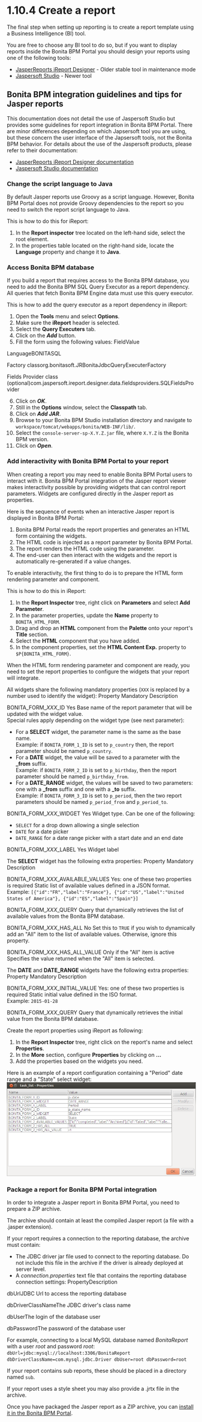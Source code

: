 # 1.10.4 Create a report

The final step when setting up reporting is to create a report template using a Business Intelligence (BI) tool.

You are free to choose any BI tool to do so, but if you want to display reports inside the Bonita BPM Portal you should design your reports using one of the following tools:

* [JasperReports iReport Designer](http://community.jaspersoft.com/project/ireport-designer) - Older stable tool in maintenance mode
* [Jaspersoft Studio](http://community.jaspersoft.com/project/jaspersoft-studio) - Newer tool

## Bonita BPM integration guidelines and tips for Jasper reports

This documentation does not detail the use of Jaspersoft Studio but provides some guidelines for report integration in Bonita BPM Portal. 
There are minor differences depending on which Japsersoft tool you are using, but these concern the user interface of the Japsersoft tools, not the Bonita BPM behavior.
For details about the use of the Jaspersoft products, please refer to their documentation:

* [JasperReports iReport Designer documentation](http://community.jaspersoft.com/project/ireport-designer/resources)
* [Jaspersoft Studio documentation](http://community.jaspersoft.com/project/jaspersoft-studio/resources)

### Change the script language to Java

By default Jasper reports use Groovy as a script language. 
However, Bonita BPM Portal does not provide Groovy dependencies to the report so you need to switch the report script language to Java.

This is how to do this for iReport:

1. In the **Report inspector** tree located on the left-hand side, select the root element.
2. In the properties table located on the right-hand side, locate the **Language** property and change it to **Java**.

### Access Bonita BPM database

If you build a report that requires access to the Bonita BPM database, you need to add the Bonita BPM SQL Query Executor as a report dependency.
All queries that fetch Bonita BPM Engine data must use this query executor.

This is how to add the query executor as a report dependency in iReport:

1. Open the **Tools** menu and select **Options**.
2. Make sure the **iReport** header is selected.
3. Select the **Query Executers** tab.
4. Click on the **_Add_** button.
5. Fill the form using the following values:
FieldValue

LanguageBONITASQL

Factory classorg.bonitasoft.JRBonitaJdbcQueryExecuterFactory

Fields Provider class (optional)com.jaspersoft.ireport.designer.data.fieldsproviders.SQLFieldsProvider

6. Click on **_OK_**.
7. Still in the **Options** window, select the **Classpath** tab.
8. Click on **_Add JAR_**.
9. Browse to your Bonita BPM Studio installation directory and navigate to `workspace/tomcat/webapps/bonita/WEB-INF/lib/`.
10. Select the `console-server-sp-X.Y.Z.jar` file, where `X.Y.Z` is the Bonita BPM version.
11. Click on **_Open_**.

### Add interactivity with Bonita BPM Portal to your report

When creating a report you may need to enable Bonita BPM Portal users to interact with it.
Bonita BPM Portal integration of the Jasper report viewer makes interactivity possible by providing widgets that can control report parameters.
Widgets are configured directly in the Jasper report as properties.

Here is the sequence of events when an interactive Jasper report is displayed in Bonita BPM Portal:

1. Bonita BPM Portal reads the report properties and generates an HTML form containing the widgets.
2. The HTML code is injected as a report parameter by Bonita BPM Portal.
3. The report renders the HTML code using the parameter.
4. The end-user can then interact with the widgets and the report is automatically re-generated if a value changes.

To enable interactivity, the first thing to do is to prepare the HTML form rendering parameter and component.

This is how to do this in iReport:

1. In the **Report Inspector** tree, right click on **Parameters** and select **Add Parameter**.
2. In the parameter properties, update the **Name** property to `BONITA_HTML_FORM`.
3. Drag and drop an **HTML** component from the **Palette** onto your report's **Title** section.
4. Select the **HTML** component that you have added.
5. In the component properties, set the **HTML Content Exp.** property to `$P{BONITA_HTML_FORM}`.

When the HTML form rendering parameter and component are ready, you need to set the report properties to configure the widgets that your report will integrate.

All widgets share the following mandatory properties (`XXX` is replaced by a number used to identify the widget):
Property
Mandatory
Description

BONITA\_FORM\__XXX_\_ID
Yes
Base name of the report parameter that will be updated with the widget value.  
Special rules apply depending on the widget type (see next parameter):  

* For a **SELECT** widget, the parameter name is the same as the base name.  
Example: if `BONITA_FORM_1_ID` is set to `p_country` then, the report parameter should be named `p_country`.
* For a **DATE** widget, the value will be saved to a parameter with the **\_from** suffix.  
Example: if `BONITA_FORM_2_ID` is set to `p_birthday`, then the report parameter should be named `p_birthday_from`.
* For a **DATE\_RANGE** widget, the values will be saved to two parameters: one with a **\_from** suffix and one with a **\_to** suffix.  
Example: if `BONITA_FORM_3_ID` is set to `p_period`, then the two report parameters should be named `p_period_from` and `p_period_to`.

BONITA\_FORM\__XXX_\_WIDGET
Yes
Widget type. Can be one of the following:

* `SELECT` for a drop down allowing a single selection
* `DATE` for a date picker
* `DATE_RANGE` for a date range picker with a start date and an end date

BONITA\_FORM\__XXX_\_LABEL
Yes
Widget label

The **SELECT** widget has the following extra properties:
Property
Mandatory
Description

BONITA\_FORM\__XXX_\_AVAILABLE\_VALUES
Yes: one of these two properties is required
Static list of available values defined in a JSON format.  
Example: `[{"id":"FR","label":"France"}, {"id":"US","label":"United States of America"}, {"id":"ES","label":"Spain"}]`

BONITA\_FORM\__XXX_\_QUERY
Query that dynamically retrieves the list of available values from the Bonita BPM database.

BONITA\_FORM\__XXX_\_HAS\_ALL
No
Set this to `TRUE` if you wish to dynamically add an "All" item to the list of available values. Otherwise, ignore this property.

BONITA\_FORM\__XXX_\_HAS\_ALL\_VALUE
Only if the "All" item is active
Specifies the value returned when the "All" item is selected.

The **DATE** and **DATE\_RANGE** widgets have the following extra properties:
Property
Mandatory
Description

BONITA\_FORM\__XXX_\_INITIAL\_VALUE
Yes: one of these two properties is required
Static initial value defined in the ISO format.  
Example: `2015-01-28`

BONITA\_FORM\__XXX_\_QUERY
Query that dynamically retrieves the initial value from the Bonita BPM database.

Create the report properties using iReport as following:

1. In the **Report Inspector** tree, right click on the report's name and select **Properties**.
2. In the **More** section, configure **Properties** by clicking on **...**
3. Add the properties based on the widgets you need.

Here is an example of a report configuration containing a "Period" date range and a "State" select widget:
![Widget property example in iReport](images/images-6_0/exampleswidgets.png)

### Package a report for Bonita BPM Portal integration

In order to integrate a Jasper report in Bonita BPM Portal, you need to prepare a ZIP archive.

The archive should contain at least the compiled Jasper report (a file with a .jasper extension).

If your report requires a connection to the reporting database, the archive must contain:

* The JDBC driver jar file used to connect to the reporting database. Do not include this file in the archive if the driver is already deployed at server level.
* A _connection.properties_ text file that contains the reporting database connection settings:
PropertyDescription

dbUrlJDBC Url to access the reporting database

dbDriverClassNameThe JDBC driver's class name

dbUserThe login of the database user

dbPasswordThe password of the database user

For example, connecting to a local MySQL database named _BonitaReport_ with a user _root_ and password _root_:
`
dbUrl=jdbc:mysql://localhost:3306/BonitaReport
dbDriverClassName=com.mysql.jdbc.Driver
dbUser=root
dbPassword=root
`

If your report contains sub reports, these should be placed in a directory named `sub`.

If your report uses a style sheet you may also provide a .jrtx file in the archive.

Once you have packaged the Jasper report as a ZIP archive, you can [install it in the Bonita BPM Portal](/analytics.md#install).